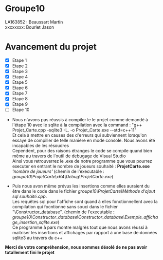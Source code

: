 # Groupe10

LA163852 : Beaussart Martin  
xxxxxxxx: Bourlet Jason


# Avancement du projet

-[X] Etape 1  
-[X] Etape 2  
-[X] Etape 3  
-[X] Etape 4  
-[X] Etape 5  
-[X] Etape 6  
-[X] Etape 7  
-[x] Etape 8  
-[x] Etape 9  
-[ ] Etape 10  
  
+ Nous n'avons pas réussis à compiler le le projet comme demandé à l'étape 10 avec le sqlite à la compilation avec la command : "g++ Projet_Carte.cpp -sqlite3 -L. -o Projet_Carte.exe --std=c++11"  
Et cela à mettre en causes des d'erreurs qui subviennent lorsqu'on essaye de compiller de telle manière en mode console. Nous avons été incapables de les résoudres  
Cependent, pour des raisons étranges le code se compile quand bien même au travers de l'outil de debugage de Visual Studio  
Ainsi vous retrouverrez le .exe de notre programme que vous pourrez executer en entrant le nombre de joueurs souhaité : **ProjetCarte.exe** _'nombre de joueurs'_ (chemin de l'executable : _groupe10\ProjetCarte\x64\Debug\ProjetCarte.exe_)  
  
+ Puis nous avon même prévus les insertions comme elles auraient du être dans le code dans le fichier _groupe10\ProjetCarte\Méthode d'ajout sql souhaité.cpp_.  
Les requêtes sql pour l'affiche sont quand à elles fonctionnellent avec la compilation qui focntionne sans souci dans le fichier "\Constructor_database".  (chemin de l'executable : _groupe10\Constructor_database\Constructor_database\Exemple_affichage_insertion_sqlite.exe_)  
Ce programme à pars montre malgrès tout que nous avons réussi à maitriser les insertions et affichages par rapport à une base de données sqlite3 au travers du c++  
  
**Merci de votre compréhension, nous sommes désolé de ne pas avoir totallement fini le projet**


  
